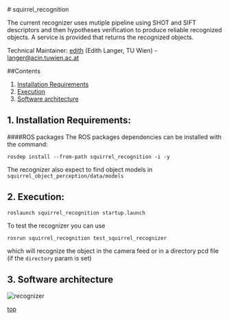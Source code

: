 <a id="top"/> 
# squirrel_recognition

The current recognizer uses mutiple pipeline using SHOT and SIFT descriptors and then hypotheses verification to produce reliable recognized objects. A service is provided that returns the recognized objects. 

Technical Maintainer: [edith](https://github.com/edith-langer) (Edith Langer, TU Wien) - langer@acin.tuwien.ac.at

##Contents

1. <a href="#1--installation-requirements">Installation Requirements</a>
2. <a href="#2--execution">Execution</a>
3. <a href="#3--software-architecture">Software architecture</a>


## 1. Installation Requirements: <a id="1--installation-requirements"/> 

####ROS packages
The ROS packages dependencies can be installed with the command:
```
rosdep install --from-path squirrel_recognition -i -y
```

The recognizer also expect to find object models in `squirrel_object_perception/data/models`

## 2. Execution: <a id="2--execution"/> 
```
roslaunch squirrel_recognition startup.launch
```

To test the recognizer you can use 
```
rosrun squirrel_recognition test_squirrel_recognizer
```
which will recognize the object in the camera feed or in a directory pcd file (if the `directory` param is set)

## 3. Software architecture <a id="3--software-architecture"/> 

![recognizer](recognizer.png "Architecture")

<a href="#top">top</a>
